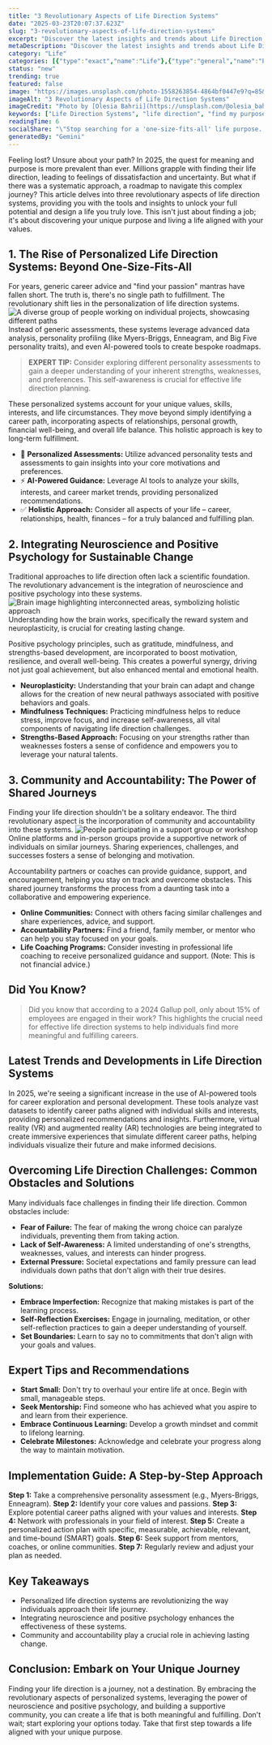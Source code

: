```yaml
---
title: "3 Revolutionary Aspects of Life Direction Systems"
date: "2025-03-23T20:07:37.623Z"
slug: "3-revolutionary-aspects-of-life-direction-systems"
excerpt: "Discover the latest insights and trends about Life Direction Systems. This comprehensive guide covers everything you need to know about Life Direction Systems in 2025."
metaDescription: "Discover the latest insights and trends about Life Direction Systems. This comprehensive guide covers everything you need to know about Life Direction Syst..."
category: "Life"
categories: [{"type":"exact","name":"Life"},{"type":"general","name":"Psychology"},{"type":"medium","name":"Cognitive Behavioral Therapy"},{"type":"specific","name":"Goal Setting"},{"type":"niche","name":"SMART Goals"}]
status: "new"
trending: true
featured: false
image: "https://images.unsplash.com/photo-1558263854-4864bf0447e9?q=85&w=1200&fit=max&fm=webp&auto=compress"
imageAlt: "3 Revolutionary Aspects of Life Direction Systems"
imageCredit: "Photo by [Olesia Bahrii](https://unsplash.com/@olesia_bahrii) on Unsplash"
keywords: ["Life Direction Systems", "life direction", "find my purpose", "life purpose quiz", "life direction system", "best life coaching programs", "how to find life direction", "career direction test", "life direction exercises", "overcoming life direction challenges"]
readingTime: 6
socialShare: "\"Stop searching for a 'one-size-fits-all' life purpose.  The future of fulfillment lies in personalized systems that leverage your unique strengths and values.\""
generatedBy: "Gemini"
---
```




Feeling lost? Unsure about your path? In 2025, the quest for meaning and purpose is more prevalent than ever.  Millions grapple with finding their life direction, leading to feelings of dissatisfaction and uncertainty. But what if there was a systematic approach, a roadmap to navigate this complex journey? This article delves into three revolutionary aspects of life direction systems, providing you with the tools and insights to unlock your full potential and design a life you truly love.  This isn't just about finding a job; it's about discovering your unique purpose and living a life aligned with your values.

## 1.  The Rise of Personalized Life Direction Systems: Beyond One-Size-Fits-All

For years, generic career advice and "find your passion" mantras have fallen short.  The truth is, there's no single path to fulfillment.  The revolutionary shift lies in the personalization of life direction systems.  ![A diverse group of people working on individual projects, showcasing different paths](https://images.unsplash.com/photo-1518895949257-7621c3c786d7?q=85&w=1200&fit=max&fm=webp&auto=compress)  Instead of generic assessments, these systems leverage advanced data analysis, personality profiling (like Myers-Briggs, Enneagram, and Big Five personality traits), and even AI-powered tools to create bespoke roadmaps.

> **EXPERT TIP:** Consider exploring different personality assessments to gain a deeper understanding of your inherent strengths, weaknesses, and preferences. This self-awareness is crucial for effective life direction planning.

These personalized systems account for your unique values, skills, interests, and life circumstances.  They move beyond simply identifying a career path, incorporating aspects of relationships, personal growth, financial well-being, and overall life balance.  This holistic approach is key to long-term fulfillment.

* 🔑 **Personalized Assessments:**  Utilize advanced personality tests and assessments to gain insights into your core motivations and preferences.
* ⚡ **AI-Powered Guidance:** Leverage AI tools to analyze your skills, interests, and career market trends, providing personalized recommendations.
* ✅ **Holistic Approach:**  Consider all aspects of your life – career, relationships, health, finances – for a truly balanced and fulfilling plan.

## 2.  Integrating Neuroscience and Positive Psychology for Sustainable Change

Traditional approaches to life direction often lack a scientific foundation.  The revolutionary advancement is the integration of neuroscience and positive psychology into these systems.  ![Brain image highlighting interconnected areas, symbolizing holistic approach](https://images.unsplash.com/photo-1518495973542-4542c06a5843?q=85&w=1200&fit=max&fm=webp&auto=compress)  Understanding how the brain works, specifically the reward system and neuroplasticity, is crucial for creating lasting change.

Positive psychology principles, such as gratitude, mindfulness, and strengths-based development, are incorporated to boost motivation, resilience, and overall well-being.  This creates a powerful synergy, driving not just goal achievement, but also enhanced mental and emotional health.

*   **Neuroplasticity:**  Understanding that your brain can adapt and change allows for the creation of new neural pathways associated with positive behaviors and goals.
*   **Mindfulness Techniques:** Practicing mindfulness helps to reduce stress, improve focus, and increase self-awareness, all vital components of navigating life direction challenges.
*   **Strengths-Based Approach:** Focusing on your strengths rather than weaknesses fosters a sense of confidence and empowers you to leverage your natural talents.

## 3.  Community and Accountability:  The Power of Shared Journeys

Finding your life direction shouldn't be a solitary endeavor.  The third revolutionary aspect is the incorporation of community and accountability into these systems.  ![People participating in a support group or workshop](https://images.unsplash.com/photo-1543076659-9380cdf10613?q=85&w=1200&fit=max&fm=webp&auto=compress)  Online platforms and in-person groups provide a supportive network of individuals on similar journeys.  Sharing experiences, challenges, and successes fosters a sense of belonging and motivation.

Accountability partners or coaches can provide guidance, support, and encouragement, helping you stay on track and overcome obstacles.  This shared journey transforms the process from a daunting task into a collaborative and empowering experience.

*   **Online Communities:**  Connect with others facing similar challenges and share experiences, advice, and support.
*   **Accountability Partners:**  Find a friend, family member, or mentor who can help you stay focused on your goals.
*   **Life Coaching Programs:**  Consider investing in professional life coaching to receive personalized guidance and support.  (Note:  This is not financial advice.)

## Did You Know?

> Did you know that according to a 2024 Gallup poll, only about 15% of employees are engaged in their work? This highlights the crucial need for effective life direction systems to help individuals find more meaningful and fulfilling careers.

## Latest Trends and Developments in Life Direction Systems

In 2025, we're seeing a significant increase in the use of AI-powered tools for career exploration and personal development.  These tools analyze vast datasets to identify career paths aligned with individual skills and interests, providing personalized recommendations and insights.  Furthermore, virtual reality (VR) and augmented reality (AR) technologies are being integrated to create immersive experiences that simulate different career paths, helping individuals visualize their future and make informed decisions.

## Overcoming Life Direction Challenges: Common Obstacles and Solutions

Many individuals face challenges in finding their life direction.  Common obstacles include:

*   **Fear of Failure:**  The fear of making the wrong choice can paralyze individuals, preventing them from taking action.
*   **Lack of Self-Awareness:**  A limited understanding of one's strengths, weaknesses, values, and interests can hinder progress.
*   **External Pressure:**  Societal expectations and family pressure can lead individuals down paths that don't align with their true desires.

**Solutions:**

*   **Embrace Imperfection:**  Recognize that making mistakes is part of the learning process.
*   **Self-Reflection Exercises:**  Engage in journaling, meditation, or other self-reflection practices to gain a deeper understanding of yourself.
*   **Set Boundaries:**  Learn to say no to commitments that don't align with your goals and values.

## Expert Tips and Recommendations

* **Start Small:**  Don't try to overhaul your entire life at once.  Begin with small, manageable steps.
* **Seek Mentorship:**  Find someone who has achieved what you aspire to and learn from their experience.
* **Embrace Continuous Learning:**  Develop a growth mindset and commit to lifelong learning.
* **Celebrate Milestones:**  Acknowledge and celebrate your progress along the way to maintain motivation.

## Implementation Guide:  A Step-by-Step Approach

**Step 1:** Take a comprehensive personality assessment (e.g., Myers-Briggs, Enneagram).
**Step 2:** Identify your core values and passions.
**Step 3:** Explore potential career paths aligned with your values and interests.
**Step 4:**  Network with professionals in your field of interest.
**Step 5:**  Create a personalized action plan with specific, measurable, achievable, relevant, and time-bound (SMART) goals.
**Step 6:**  Seek support from mentors, coaches, or online communities.
**Step 7:**  Regularly review and adjust your plan as needed.

## Key Takeaways

* Personalized life direction systems are revolutionizing the way individuals approach their life journey.
* Integrating neuroscience and positive psychology enhances the effectiveness of these systems.
* Community and accountability play a crucial role in achieving lasting change.

## Conclusion:  Embark on Your Unique Journey

Finding your life direction is a journey, not a destination.  By embracing the revolutionary aspects of personalized systems, leveraging the power of neuroscience and positive psychology, and building a supportive community, you can create a life that is both meaningful and fulfilling.  Don't wait; start exploring your options today. Take that first step towards a life aligned with your unique purpose.

